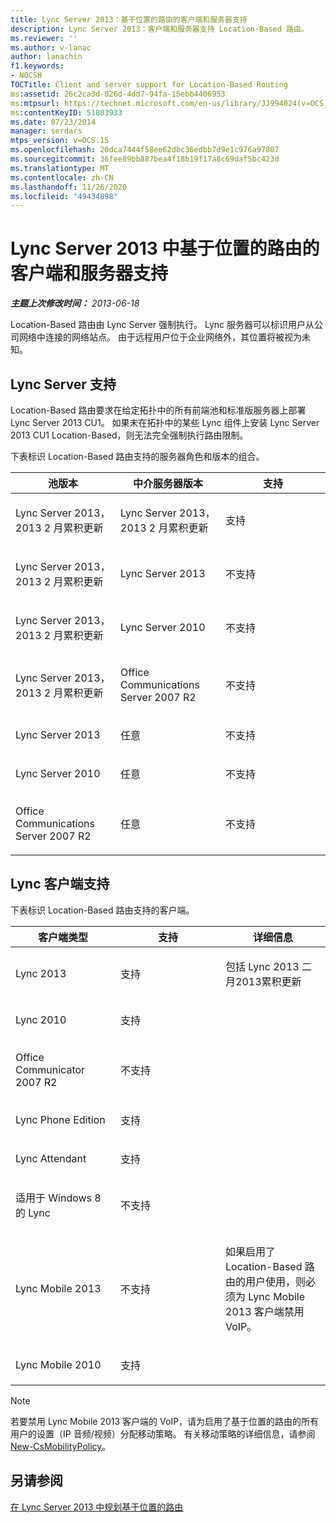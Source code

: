 ```yaml
---
title: Lync Server 2013：基于位置的路由的客户端和服务器支持
description: Lync Server 2013：客户端和服务器支持 Location-Based 路由。
ms.reviewer: ''
ms.author: v-lanac
author: lanachin
f1.keywords:
- NOCSH
TOCTitle: Client and server support for Location-Based Routing
ms:assetid: 26c2ca3d-026d-4dd7-94fa-15ebb4406953
ms:mtpsurl: https://technet.microsoft.com/en-us/library/JJ994024(v=OCS.15)
ms:contentKeyID: 51803933
ms.date: 07/23/2014
manager: serdars
mtps_version: v=OCS.15
ms.openlocfilehash: 20dca7444f58ee62dbc36edbb7d9e1c976a97807
ms.sourcegitcommit: 36fee89bb887bea4f18b19f17a8c69daf5bc423d
ms.translationtype: MT
ms.contentlocale: zh-CN
ms.lasthandoff: 11/26/2020
ms.locfileid: "49434898"
---
```

# <a name="client-and-server-support-for-location-based-routing-in-lync-server-2013"></a>Lync Server 2013 中基于位置的路由的客户端和服务器支持

<div data-xmlns="http://www.w3.org/1999/xhtml">

<div class="topic" data-xmlns="http://www.w3.org/1999/xhtml" data-msxsl="urn:schemas-microsoft-com:xslt" data-cs="https://msdn.microsoft.com/">

<div data-asp="https://msdn2.microsoft.com/asp">



</div>

<div id="mainSection">

<div id="mainBody">

<span> </span>

_**主题上次修改时间：** 2013-06-18_

Location-Based 路由由 Lync Server 强制执行。 Lync 服务器可以标识用户从公司网络中连接的网络站点。 由于远程用户位于企业网络外，其位置将被视为未知。

<div>

## <a name="lync-server-support"></a>Lync Server 支持

Location-Based 路由要求在给定拓扑中的所有前端池和标准版服务器上部署 Lync Server 2013 CU1。 如果未在拓扑中的某些 Lync 组件上安装 Lync Server 2013 CU1 Location-Based，则无法完全强制执行路由限制。

下表标识 Location-Based 路由支持的服务器角色和版本的组合。


<table>
<colgroup>
<col style="width: 33%" />
<col style="width: 33%" />
<col style="width: 33%" />
</colgroup>
<thead>
<tr class="header">
<th>池版本</th>
<th>中介服务器版本</th>
<th>支持</th>
</tr>
</thead>
<tbody>
<tr class="odd">
<td><p>Lync Server 2013，2013 2 月累积更新</p></td>
<td><p>Lync Server 2013，2013 2 月累积更新</p></td>
<td><p>支持</p></td>
</tr>
<tr class="even">
<td><p>Lync Server 2013，2013 2 月累积更新</p></td>
<td><p>Lync Server 2013</p></td>
<td><p>不支持</p></td>
</tr>
<tr class="odd">
<td><p>Lync Server 2013，2013 2 月累积更新</p></td>
<td><p>Lync Server 2010</p></td>
<td><p>不支持</p></td>
</tr>
<tr class="even">
<td><p>Lync Server 2013，2013 2 月累积更新</p></td>
<td><p>Office Communications Server 2007 R2</p></td>
<td><p>不支持</p></td>
</tr>
<tr class="odd">
<td><p>Lync Server 2013</p></td>
<td><p>任意</p></td>
<td><p>不支持</p></td>
</tr>
<tr class="even">
<td><p>Lync Server 2010</p></td>
<td><p>任意</p></td>
<td><p>不支持</p></td>
</tr>
<tr class="odd">
<td><p>Office Communications Server 2007 R2</p></td>
<td><p>任意</p></td>
<td><p>不支持</p></td>
</tr>
</tbody>
</table>


</div>

<div>

## <a name="lync-client-support"></a>Lync 客户端支持

下表标识 Location-Based 路由支持的客户端。


<table>
<colgroup>
<col style="width: 33%" />
<col style="width: 33%" />
<col style="width: 33%" />
</colgroup>
<thead>
<tr class="header">
<th>客户端类型</th>
<th>支持</th>
<th>详细信息</th>
</tr>
</thead>
<tbody>
<tr class="odd">
<td><p>Lync 2013</p></td>
<td><p>支持</p></td>
<td><p>包括 Lync 2013 二月2013累积更新</p></td>
</tr>
<tr class="even">
<td><p>Lync 2010</p></td>
<td><p>支持</p></td>
<td> </td>
</tr>
<tr class="odd">
<td><p>Office Communicator 2007 R2</p></td>
<td><p>不支持</p></td>
<td> </td>
</tr>
<tr class="even">
<td><p>Lync Phone Edition</p></td>
<td><p>支持</p></td>
<td> </td>
</tr>
<tr class="odd">
<td><p>Lync Attendant</p></td>
<td><p>支持</p></td>
<td> </td>
</tr>
<tr class="even">
<td><p>适用于 Windows 8 的 Lync</p></td>
<td><p>不支持</p></td>
<td> </td>
</tr>
<tr class="odd">
<td><p>Lync Mobile 2013</p></td>
<td><p>不支持</p></td>
<td><p>如果启用了 Location-Based 路由的用户使用，则必须为 Lync Mobile 2013 客户端禁用 VoIP。</p></td>
</tr>
<tr class="even">
<td><p>Lync Mobile 2010</p></td>
<td><p>支持</p></td>
<td> </td>
</tr>
</tbody>
</table>

  

<div>


> [!NOTE]  
> 若要禁用 Lync Mobile 2013 客户端的 VoIP，请为启用了基于位置的路由的所有用户的设置（IP 音频/视频）分配移动策略。 有关移动策略的详细信息，请参阅 <A href="https://docs.microsoft.com/powershell/module/skype/New-CsMobilityPolicy">New-CsMobilityPolicy</A>。



</div>

</div>

<div>

## <a name="see-also"></a>另请参阅


[在 Lync Server 2013 中规划基于位置的路由](lync-server-2013-planning-for-location-based-routing.md)  
  

</div>

</div>

<span> </span>

</div>

</div>

</div>

